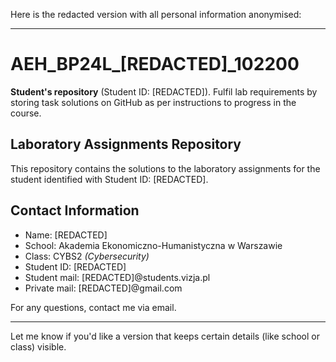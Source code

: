 Here is the redacted version with all personal information anonymised:

---

# AEH\_BP24L\_\[REDACTED]\_102200

**Student's repository** (Student ID: \[REDACTED]). Fulfil lab requirements by storing task solutions on GitHub as per instructions to progress in the course.

## Laboratory Assignments Repository

This repository contains the solutions to the laboratory assignments for the student identified with Student ID: \[REDACTED].

## Contact Information

* Name: \[REDACTED]
* School: Akademia Ekonomiczno-Humanistyczna w Warszawie
* Class: CYBS2 *(Cybersecurity)*
* Student ID: \[REDACTED]
* Student mail: \[REDACTED]@students.vizja.pl
* Private mail: \[REDACTED]@gmail.com

For any questions, contact me via email.

---

Let me know if you'd like a version that keeps certain details (like school or class) visible.
